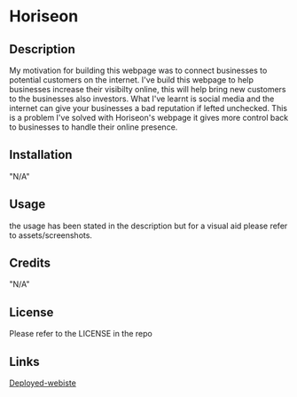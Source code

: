 # Horiseon

## Description
My motivation for building this webpage was to connect businesses to potential customers on the internet. I've build this webpage to help businesses increase their visibilty online, this will help bring new customers to the businesses also investors. What I've learnt is social media and the internet can give your businesses a bad reputation if lefted unchecked. This is a problem I've solved with Horiseon's webpage it gives more control back to businesses to handle their online presence.

## Installation
"N/A"

## Usage
the usage has been stated in the description but for a visual aid please refer to assets/screenshots. 

## Credits
"N/A"

## License
Please refer to the LICENSE in the repo

## Links
[Deployed-webiste](https://aqeelmgarner.github.io/Horiseon/)